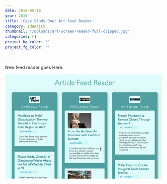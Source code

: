 ```yaml
---
date: 2019-05-16
year: 2019
title: 'Case Study One: Art Feed Reader'
category: Identity
thumbnail: "/uploads/art-screen-reader-full-clipped.jpg"
categories: []
project_bg_color: ''
project_fg_color: ''

---
```

New feed reader goes Here:

![](/uploads/art-screen-reader-clipped.jpg)
